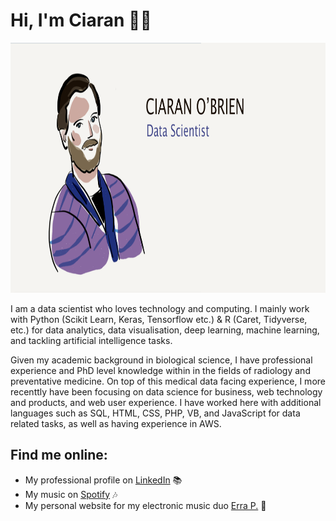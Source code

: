 # Hi, I'm Ciaran 👋🏻
<div id="header" align="center">
<img src="https://github.com/obrienciaran/obrienciaran/blob/1c395a78ec035635f19c1b9e0363c119e1e3c080/ciaran_graphic.png" alt="a graphic and cartoon-like image of Ciaran O'Brien, data scientist." width="1000" height="400" class="centerImage">
</div>

<p>I am a data scientist who loves technology and computing. I mainly work with Python (Scikit Learn, Keras, Tensorflow etc.) & R (Caret, Tidyverse, etc.) for data analytics, data visualisation, deep learning, machine learning, and tackling artificial intelligence tasks.

<p>Given my academic background in biological science, I have professional experience and PhD level knowledge within in the fields of radiology and preventative medicine. On top of this medical data facing experience, I more recenttly have been focusing on data science for business, web technology and products, and web user experience. I have worked here with additional languages such as SQL, HTML, CSS, PHP, VB, and JavaScript for data related tasks, as well as having experience in AWS.



## Find me online:
- My professional profile on <a href="https://www.linkedin.com/in/obrienciaran/">LinkedIn</a> 📚
- My music on <a href="https://open.spotify.com/track/3eEg2zCrtQOeMBbwpD1unp?si=ee003e10accf4e74"> Spotify</a> 🎶
- My personal website for my electronic music duo <a href="https://www.erraproject.com">Erra P.</a> 🤖
